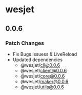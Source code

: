 # wesjet

## 0.0.6

### Patch Changes

- Fix Bugs Issuess & LiveReload
- Updated dependencies
  - @wesjet/cli@0.0.6
  - @wesjet/client@0.0.6
  - @wesjet/core@0.0.6
  - @wesjet/maker@0.0.6
  - @wesjet/utils@0.0.6
